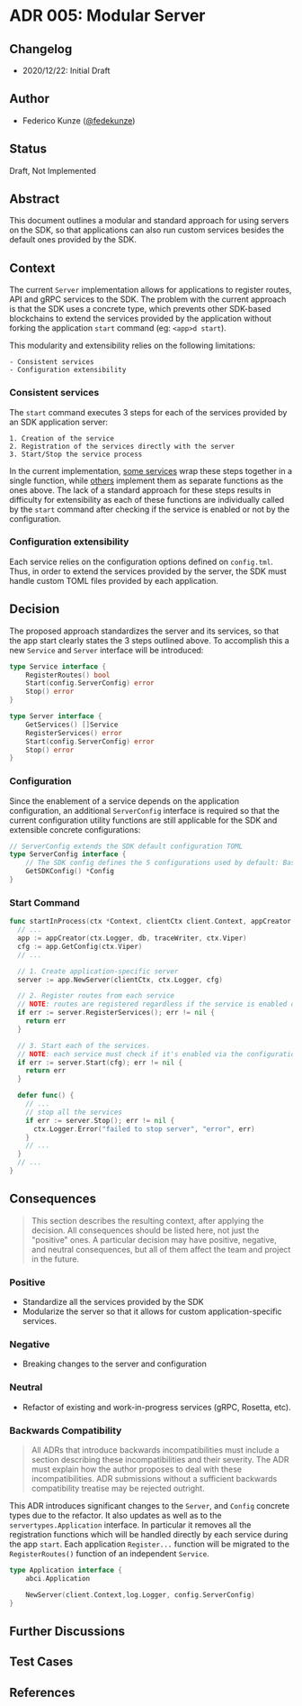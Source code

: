 # ADR 005: Modular Server

## Changelog

- 2020/12/22: Initial Draft

## Author

- Federico Kunze ([@fedekunze](https://github.com/fedekunze))

## Status

Draft, Not Implemented

## Abstract

This document outlines a modular and standard approach for using servers on the SDK, so that
applications can also run custom services besides the default ones provided by the SDK.

## Context

The current `Server` implementation allows for applications to register routes, API and gRPC
services to the SDK. The problem with the current approach is that the SDK uses a concrete type,
which prevents other SDK-based blockchains to extend the services provided by the application
without forking the application `start` command (eg: `<app>d start`).

This modularity and extensibility relies on the following limitations:

    - Consistent services
    - Configuration extensibility

### Consistent services

The `start` command executes 3 steps for each of the services provided by an SDK
application server:

    1. Creation of the service
    2. Registration of the services directly with the server
    3. Start/Stop the service process
  
In the current implementation, [some services](https://github.com/cosmos/cosmos-sdk/blob/f9dc082059d63423f96315ff913a8745c3178a7d/server/grpc/server.go#L14-L42) wrap these steps together in a single function, while
[others](https://github.com/cosmos/cosmos-sdk/blob/f9dc082059d63423f96315ff913a8745c3178a7d/server/api/server.go#L81-L119) implement them as separate functions as the ones above. The lack of a standard approach for
these steps results in difficulty for extensibility as each of these functions are individually
called by the `start` command after checking if the service is enabled or not by the configuration.

### Configuration extensibility

Each service relies on the configuration options defined on `config.tml`. Thus, in order to extend
the services provided by the server, the SDK must handle custom TOML files provided by each
application.

## Decision

The proposed approach standardizes the server and its services, so that the app start clearly states
the 3 steps outlined above. To accomplish this a new `Service` and `Server` interface will be
introduced:

```go
type Service interface {
    RegisterRoutes() bool
    Start(config.ServerConfig) error
    Stop() error
}

type Server interface {
    GetServices() []Service
    RegisterServices() error
    Start(config.ServerConfig) error
    Stop() error
}
```

### Configuration

Since the enablement of a service depends on the application configuration, an additional
`ServerConfig` interface is required so that the current configuration utility functions are still
applicable for the SDK and extensible concrete configurations:

```go
// ServerConfig extends the SDK default configuration TOML
type ServerConfig interface {
    // The SDK config defines the 5 configurations used by default: Base, Telemetry, API, gRPC and State Sync. 
    GetSDKConfig() *Config
}
```

### Start Command

```go
func startInProcess(ctx *Context, clientCtx client.Context, appCreator types.AppCreator) error {
  // ...
  app := appCreator(ctx.Logger, db, traceWriter, ctx.Viper)
  cfg := app.GetConfig(ctx.Viper)
  // ...

  // 1. Create application-specific server
  server := app.NewServer(clientCtx, ctx.Logger, cfg)

  // 2. Register routes from each service 
  // NOTE: routes are registered regardless if the service is enabled or not
  if err := server.RegisterServices(); err != nil {
    return err
  }

  // 3. Start each of the services.
  // NOTE: each service must check if it's enabled via the configuration
  if err := server.Start(cfg); err != nil {
    return err
  }

  defer func() {
    // ...
    // stop all the services
    if err := server.Stop(); err != nil {
      ctx.Logger.Error("failed to stop server", "error", err)
    }
    // ...
  }
  // ...
}
```



## Consequences

> This section describes the resulting context, after applying the decision. All consequences should be listed here, not just the "positive" ones. A particular decision may have positive, negative, and neutral consequences, but all of them affect the team and project in the future.

### Positive

- Standardize all the services provided by the SDK
- Modularize the server so that it allows for custom application-specific services.

### Negative

- Breaking changes to the server and configuration

### Neutral

- Refactor of existing and work-in-progress services (gRPC, Rosetta, etc).

### Backwards Compatibility

> All ADRs that introduce backwards incompatibilities must include a section describing these incompatibilities and their severity. The ADR must explain how the author proposes to deal with these incompatibilities. ADR submissions without a sufficient backwards compatibility treatise may be rejected outright.

This ADR introduces significant changes to the `Server`, and `Config` concrete types due to the
refactor. It also updates as well as to the `servertypes.Application` interface. In particular it
removes all the registration functions which will be handled directly by each service during the app
`start`. Each application `Register...` function will be migrated to the `RegisterRoutes()` function
of an independent `Service`.

```go
type Application interface {
    abci.Application

    NewServer(client.Context,log.Logger, config.ServerConfig)
}
```

## Further Discussions

## Test Cases

## References
